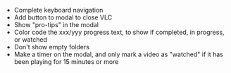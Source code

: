 - Complete keyboard navigation
- Add button to modal to close VLC
- Show "pro-tips" in the modal
- Color code the xxx/yyy progress text, to show if completed, in progress, or watched
- Don't show empty folders
- Make a timer on the modal, and only mark a video as "watched" if it has been playing for 15 minutes or more